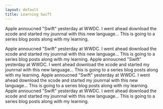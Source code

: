 ```yaml
---
layout: default
title: Learning Swift
---
```


Apple annoucned "Swift" yesterday at WWDC. I went ahead download the xcode and started my jounrnal with this new language... This is going to a series blog posts along with my learning.
<!--more-->
Apple annoucned "Swift" yesterday at WWDC. I went ahead download the xcode and started my jounrnal with this new language... This is going to a series blog posts along with my learning.
Apple annoucned "Swift" yesterday at WWDC. I went ahead download the xcode and started my jounrnal with this new language... This is going to a series blog posts along with my learning.
Apple annoucned "Swift" yesterday at WWDC. I went ahead download the xcode and started my jounrnal with this new language... This is going to a series blog posts along with my learning.
Apple annoucned "Swift" yesterday at WWDC. I went ahead download the xcode and started my jounrnal with this new language... This is going to a series blog posts along with my learning.